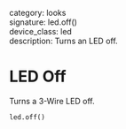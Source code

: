 category: looks  
signature: led.off()  
device_class: led  
description: Turns an LED off.  

# LED Off

Turns a 3-Wire LED off.

```python
led.off()
```

<advanced>
</advanced>